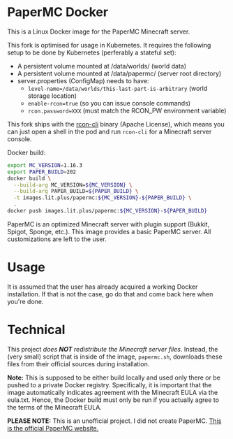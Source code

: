 # PaperMC Docker
This is a Linux Docker image for the PaperMC Minecraft server.

This fork is optimised for usage in Kubernetes. It requires the following
setup to be done by Kubernetes (perferably a stateful set):
 * A persistent volume mounted at /data/worlds/ (world data)
 * A persistent volume mounted at /data/papermc/ (server root directory)
 * server.properties (ConfigMap) needs to have:
   * `level-name=/data/worlds/this-last-part-is-arbitrary` (world storage location)
   * `enable-rcon=true` (so you can issue console commands)
   * `rcon.password=XXX` (must match the RCON_PW environment variable)

This fork ships with the [rcon-cli](https://github.com/itzg/rcon-cli)
binary (Apache License), which means you can just open a shell in the pod
and run `rcon-cli` for a Minecraft server console.

Docker build:

```bash
export MC_VERSION=1.16.3
export PAPER_BUILD=202
docker build \
  --build-arg MC_VERSION=${MC_VERSION} \
  --build-arg PAPER_BUILD=${PAPER_BUILD} \
  -t images.lit.plus/papermc:${MC_VERSION}-${PAPER_BUILD} \
  .
docker push images.lit.plus/papermc:${MC_VERSION}-${PAPER_BUILD}
```

PaperMC is an optimized Minecraft server with plugin support (Bukkit, Spigot, Sponge, etc.).
This image provides a basic PaperMC server. All customizations are left to the user.
# Usage
It is assumed that the user has already acquired a working Docker installation. If that is not the case, go do that and come back here when you're done.
# Technical
This project *does **NOT** redistribute the Minecraft server files*. Instead, the (very small) script that is inside of
the image, `papermc.sh`, downloads these files from their official sources during installation.

**Note:** This is supposed to be either build locally and used only there or
be pushed to a private Docker registry. Specifically, it is important that
the image automatically indicates agreement with the Minecraft EULA via
the eula.txt. Hence, the Docker build must only be run if you actually
agree to the terms of the Minecraft EULA.

**PLEASE NOTE:** This is an unofficial project. I did not create PaperMC. [This is the official PaperMC website.](https://papermc.io/)
